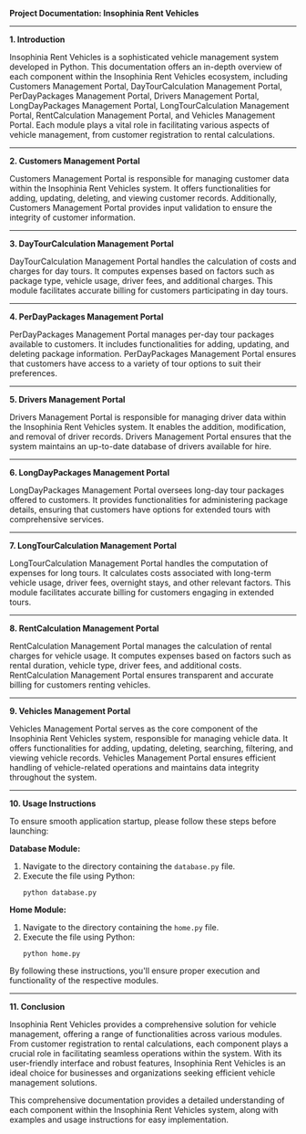 **Project Documentation: Insophinia Rent Vehicles**

---

**1. Introduction**

Insophinia Rent Vehicles is a sophisticated vehicle management system developed in Python. This documentation offers an in-depth overview of each component within the  Insophinia Rent Vehicles ecosystem, including Customers Management Portal, DayTourCalculation Management Portal, PerDayPackages Management Portal, Drivers Management Portal, LongDayPackages Management Portal, LongTourCalculation Management Portal, RentCalculation Management Portal, and Vehicles Management Portal. Each module plays a vital role in facilitating various aspects of vehicle management, from customer registration to rental calculations.

---

**2. Customers Management Portal**

Customers Management Portal is responsible for managing customer data within the Insophinia Rent Vehicles system. It offers functionalities for adding, updating, deleting, and viewing customer records. Additionally, Customers Management Portal provides input validation to ensure the integrity of customer information.

---

**3. DayTourCalculation Management Portal**

DayTourCalculation Management Portal handles the calculation of costs and charges for day tours. It computes expenses based on factors such as package type, vehicle usage, driver fees, and additional charges. This module facilitates accurate billing for customers participating in day tours.

---

**4. PerDayPackages Management Portal**

PerDayPackages Management Portal manages per-day tour packages available to customers. It includes functionalities for adding, updating, and deleting package information. PerDayPackages Management Portal ensures that customers have access to a variety of tour options to suit their preferences.

---

**5. Drivers Management Portal**

Drivers Management Portal is responsible for managing driver data within the Insophinia Rent Vehicles system. It enables the addition, modification, and removal of driver records. Drivers Management Portal ensures that the system maintains an up-to-date database of drivers available for hire.

---

**6. LongDayPackages Management Portal**

LongDayPackages Management Portal oversees long-day tour packages offered to customers. It provides functionalities for administering package details, ensuring that customers have options for extended tours with comprehensive services.

---

**7. LongTourCalculation Management Portal**

LongTourCalculation Management Portal handles the computation of expenses for long tours. It calculates costs associated with long-term vehicle usage, driver fees, overnight stays, and other relevant factors. This module facilitates accurate billing for customers engaging in extended tours.

---

**8. RentCalculation Management Portal**

RentCalculation Management Portal manages the calculation of rental charges for vehicle usage. It computes expenses based on factors such as rental duration, vehicle type, driver fees, and additional costs. RentCalculation Management Portal ensures transparent and accurate billing for customers renting vehicles.

---

**9. Vehicles Management Portal**

Vehicles Management Portal serves as the core component of the Insophinia Rent Vehicles system, responsible for managing vehicle data. It offers functionalities for adding, updating, deleting, searching, filtering, and viewing vehicle records. Vehicles Management Portal ensures efficient handling of vehicle-related operations and maintains data integrity throughout the system.

---

**10. Usage Instructions**

To ensure smooth application startup, please follow these steps before launching:

**Database Module:**

1. Navigate to the directory containing the `database.py` file.
2. Execute the file using Python:
   ```
   python database.py
   ```

**Home Module:**

1. Navigate to the directory containing the `home.py` file.
2. Execute the file using Python:
   ```
   python home.py
   ```

By following these instructions, you'll ensure proper execution and functionality of the respective modules.

---

**11. Conclusion**

Insophinia Rent Vehicles provides a comprehensive solution for vehicle management, offering a range of functionalities across various modules. From customer registration to rental calculations, each component plays a crucial role in facilitating seamless operations within the system. With its user-friendly interface and robust features, Insophinia Rent Vehicles is an ideal choice for businesses and organizations seeking efficient vehicle management solutions.

This comprehensive documentation provides a detailed understanding of each component within the Insophinia Rent Vehicles system, along with examples and usage instructions for easy implementation.








